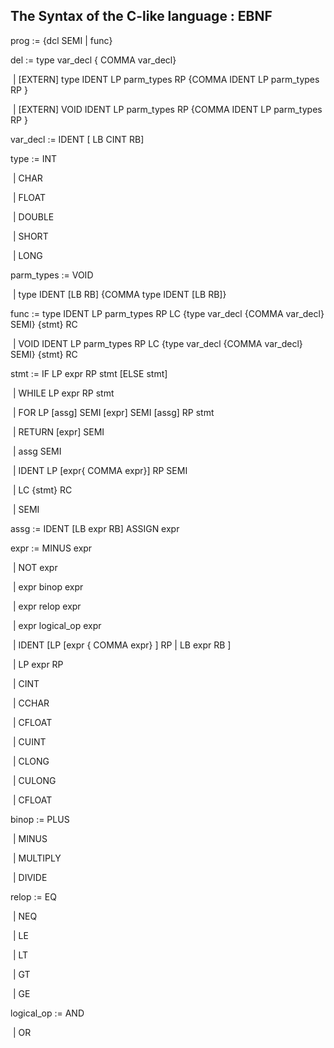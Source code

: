##  The Syntax of the C-like language : EBNF



prog		 := {dcl SEMI | func}

del			 := type var_decl { COMMA var_decl}

​			| [EXTERN] type IDENT LP parm_types RP {COMMA IDENT LP parm_types RP }

​			| [EXTERN] VOID IDENT LP parm_types RP {COMMA IDENT LP parm_types RP }

var_decl		:= IDENT [ LB CINT RB]

type		:= INT

​			| CHAR

​			| FLOAT

​			| DOUBLE

​			| SHORT

​			| LONG

parm_types	:= VOID

​			| type IDENT [LB RB] {COMMA type IDENT [LB RB]}

func 		:= type IDENT LP parm_types RP LC {type var_decl {COMMA var_decl} SEMI} {stmt} RC

​			|  VOID IDENT LP parm_types RP LC {type var_decl {COMMA var_decl} SEMI} {stmt} RC

stmt		:= IF LP expr RP stmt [ELSE stmt]

​			| WHILE LP expr RP stmt

​			| FOR LP [assg] SEMI [expr] SEMI [assg] RP stmt

​			| RETURN [expr] SEMI

​			| assg SEMI

​			| IDENT LP [expr{ COMMA expr}] RP SEMI

​			| LC {stmt} RC

​			| SEMI

assg		:= IDENT [LB expr RB] ASSIGN expr

expr		:= MINUS expr

​			| NOT expr

​			| expr binop expr

​			| expr relop expr

​			| expr logical_op expr

​			| IDENT [LP [expr { COMMA expr} ] RP | LB expr RB ]

​			| LP expr RP

​			| CINT

​			| CCHAR

​			| CFLOAT

​			| CUINT

​			| CLONG

​			| CULONG

​			| CFLOAT

binop		:= PLUS

​			| MINUS

​			| MULTIPLY

​			| DIVIDE

relop		:= EQ

​			| NEQ

​			| LE

​			| LT

​			| GT

​			| GE

logical_op 	:= AND

​			| OR

​	 	